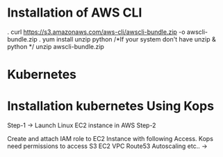 # Installation of AWS CLI
. curl https://s3.amazonaws.com/aws-cli/awscli-bundle.zip -o awscli-bundle.zip
. yum install unzip python     /*If your system don't have unzip & python */ unzip awscli-bundle.zip
 
# Kubernetes
# Installation kubernetes Using Kops
Step-1 
 -> Launch Linux EC2 instance in AWS
Step-2
 
Create and attach IAM role to EC2 Instance with following Access.
Kops need permissions to access
	S3
	EC2
	VPC
	Route53
	Autoscaling
	etc..
 -> 

